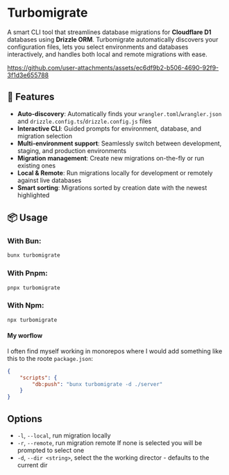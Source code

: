 # Turbomigrate

A smart CLI tool that streamlines database migrations for **Cloudflare D1** databases using **Drizzle ORM**. Turbomigrate automatically discovers your configuration files, lets you select environments and databases interactively, and handles both local and remote migrations with ease.

https://github.com/user-attachments/assets/ec6df9b2-b506-4690-92f9-3f1d3e655788

## 🚀 Features

- **Auto-discovery**: Automatically finds your `wrangler.toml`/`wrangler.json` and `drizzle.config.ts`/`drizzle.config.js` files
- **Interactive CLI**: Guided prompts for environment, database, and migration selection  
- **Multi-environment support**: Seamlessly switch between development, staging, and production environments
- **Migration management**: Create new migrations on-the-fly or run existing ones
- **Local & Remote**: Run migrations locally for development or remotely against live databases
- **Smart sorting**: Migrations sorted by creation date with the newest highlighted

## 📦 Usage

### With Bun:
```bash
bunx turbomigrate
```
### With Pnpm:
```bash
pnpx turbomigrate
```
### With Npm:
```bash
npx turbomigrate
```

#### My worflow
I often find myself working in monorepos where I would add something like this to the roote `package.json`:
```json
{
    "scripts": {
	    "db:push": "bunx turbomigrate -d ./server"
    }
}
```

## Options
- `-l`, `--local`, run migration locally
- `-r`, `--remote`, run migration remote
If none is selected you will be prompted to select one
- `-d`, `--dir <string>`, select the the working director - defaults to the current dir



